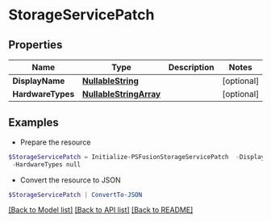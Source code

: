 # StorageServicePatch
## Properties

Name | Type | Description | Notes
------------ | ------------- | ------------- | -------------
**DisplayName** | [**NullableString**](NullableString.md) |  | [optional] 
**HardwareTypes** | [**NullableStringArray**](NullableStringArray.md) |  | [optional] 

## Examples

- Prepare the resource
```powershell
$StorageServicePatch = Initialize-PSFusionStorageServicePatch  -DisplayName null `
 -HardwareTypes null
```

- Convert the resource to JSON
```powershell
$StorageServicePatch | ConvertTo-JSON
```

[[Back to Model list]](../README.md#documentation-for-models) [[Back to API list]](../README.md#documentation-for-api-endpoints) [[Back to README]](../README.md)

